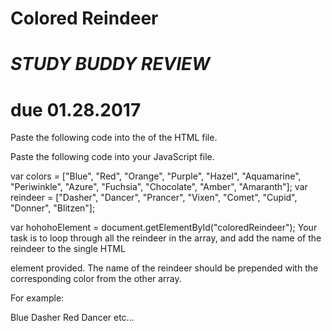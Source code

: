 # Colored Reindeer
# ***STUDY BUDDY REVIEW***
# due 01.28.2017

Paste the following code into the <body> of the HTML file.

<div id="coloredReindeer"></div>
Paste the following code into your JavaScript file.

var colors = ["Blue", "Red", "Orange", "Purple", "Hazel", "Aquamarine", "Periwinkle", "Azure", "Fuchsia", "Chocolate", "Amber", "Amaranth"];
var reindeer = ["Dasher", "Dancer", "Prancer", "Vixen", "Comet", "Cupid", "Donner", "Blitzen"];


var hohohoElement = document.getElementById("coloredReindeer");
Your task is to loop through all the reindeer in the array, and add the name of the reindeer to the single HTML <div> element provided. The name of the reindeer should be prepended with the corresponding color from the other array.

For example:

Blue Dasher
Red Dancer
etc...